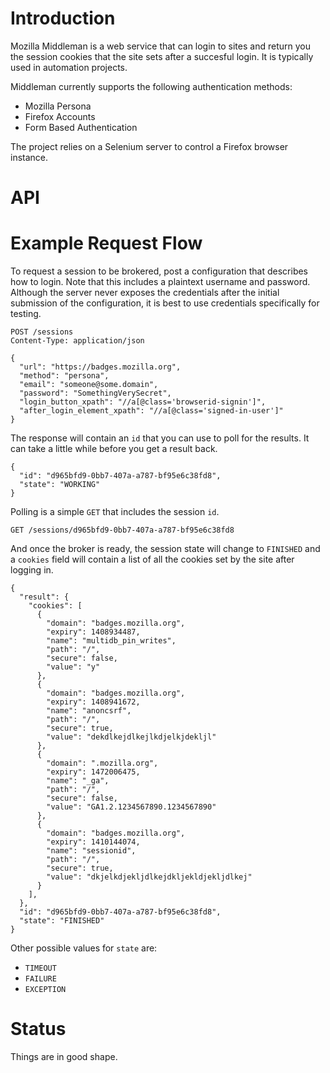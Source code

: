 Introduction
============

Mozilla Middleman is a web service that can login to sites and return you the session cookies that the site sets after a succesful login. It is typically used in automation projects.

Middleman currently supports the following authentication methods:

 * Mozilla Persona
 * Firefox Accounts
 * Form Based Authentication

The project relies on a Selenium server to control a Firefox browser instance.

API
===

Example Request Flow
====================

To request a session to be brokered, post a configuration that describes how to login. Note that this includes a plaintext username and password. Although the server never exposes the credentials after the initial submission of the configuration, it is best to use credentials specifically for testing.

```
POST /sessions
Content-Type: application/json

{
  "url": "https://badges.mozilla.org",
  "method": "persona",
  "email": "someone@some.domain",
  "password": "SomethingVerySecret",
  "login_button_xpath": "//a[@class='browserid-signin']",
  "after_login_element_xpath": "//a[@class='signed-in-user']"
}
```

The response will contain an `id` that you can use to poll for the results. It can take a little while before you get a result back.

```
{
  "id": "d965bfd9-0bb7-407a-a787-bf95e6c38fd8",
  "state": "WORKING"
}
```

Polling is a simple `GET` that includes the session `id`.

```
GET /sessions/d965bfd9-0bb7-407a-a787-bf95e6c38fd8
```

And once the broker is ready, the session state will change to `FINISHED` and a `cookies` field will contain a list of all the cookies set by the site after logging in.

```
{
  "result": {
    "cookies": [
      {
        "domain": "badges.mozilla.org",
        "expiry": 1408934487,
        "name": "multidb_pin_writes",
        "path": "/",
        "secure": false,
        "value": "y"
      },
      {
        "domain": "badges.mozilla.org",
        "expiry": 1408941672,
        "name": "anoncsrf",
        "path": "/",
        "secure": true,
        "value": "dekdlkejdlkejlkdjelkjdekljl"
      },
      {
        "domain": ".mozilla.org",
        "expiry": 1472006475,
        "name": "_ga",
        "path": "/",
        "secure": false,
        "value": "GA1.2.1234567890.1234567890"
      },
      {
        "domain": "badges.mozilla.org",
        "expiry": 1410144074,
        "name": "sessionid",
        "path": "/",
        "secure": true,
        "value": "dkjelkdjekljdlkejdkljekldjekljdlkej"
      }
    ],
  },
  "id": "d965bfd9-0bb7-407a-a787-bf95e6c38fd8",
  "state": "FINISHED"
}
```

Other possible values for `state` are:

 * `TIMEOUT`
 * `FAILURE`
 * `EXCEPTION`

Status
======

Things are in good shape.

